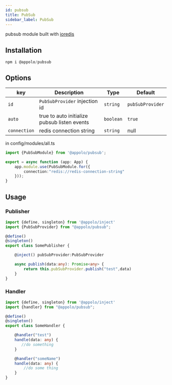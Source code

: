 ```yaml
---
id: pubsub
title: PubSub
sidebar_label: PubSub
---
```

pubsub module built with [ioredis](https://github.com/luin/ioredis#pubsub)

## Installation

```typescript
npm i @appolo/pubsub
```

## Options
| key | Description | Type | Default
| --- | --- | --- | --- |
| `id` | `PubSubProvider` injection id | `string`|  `pubSubProvider`|
| `auto` | true to auto initialize pubsub listen events | `boolean` | `true` |
| `connection` | redis connection string | `string` | null |

in config/modules/all.ts

```typescript
import {PubSubModule} from '@appolo/pubsub';

export = async function (app: App) {
    app.module.use(PubSubModule.for({
        connection:"redis://redis-connection-string"
    }));
}
```

## Usage

### Publisher
```typescript
import {define, singleton} from '@appolo/inject'
import {PubSubProvider} from "@appolo/pubsub";

@define()
@singleton()
export class SomePublisher {

    @inject() pubSubProvider:PubSubProvider

    async publish(data:any): Promise<any> {
        return this.pubSubProvider.publish("test",data)
    }
}

```
### Handler
```typescript
import {define, singleton} from '@appolo/inject'
import {handler} from "@appolo/pubsub";

@define()
@singleton()
export class SomeHandler {

    @handler("test")
    handle(data: any) {
       //do something
    }

    @handler("someName")
    handle(data: any) {
        //do some thing
    }
}
